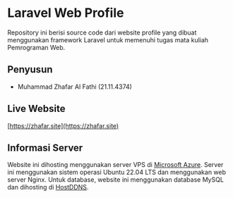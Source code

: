 # Laravel Web Profile
Repository ini berisi source code dari website profile yang dibuat menggunakan framework Laravel untuk memenuhi tugas mata kuliah Pemrograman Web.

## Penyusun
- Muhammad Zhafar Al Fathi (21.11.4374)
## Live Website
[https://zhafar.site](https://zhafar.site)

## Informasi Server
Website ini dihosting menggunakan server VPS di [Microsoft Azure](https://azure.microsoft.com/en-us/). Server ini menggunakan sistem operasi Ubuntu 22.04 LTS dan menggunakan web server Nginx. Untuk database, website ini menggunakan database MySQL dan dihosting di [HostDDNS](https://www.hostddns.us/).
